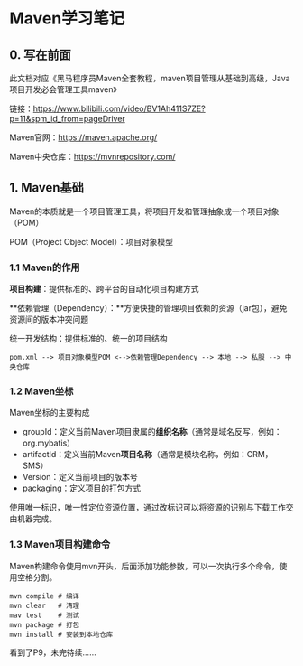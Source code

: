 # Maven学习笔记

## 0. 写在前面

此文档对应《黑马程序员Maven全套教程，maven项目管理从基础到高级，Java项目开发必会管理工具maven》

链接：https://www.bilibili.com/video/BV1Ah411S7ZE?p=11&spm_id_from=pageDriver

Maven官网：https://maven.apache.org/

Maven中央仓库：https://mvnrepository.com/

## 1. Maven基础

Maven的本质就是一个项目管理工具，将项目开发和管理抽象成一个项目对象（POM）

POM（Project Object Model）：项目对象模型

### 1.1 Maven的作用

**项目构建**：提供标准的、跨平台的自动化项目构建方式

**依赖管理（Dependency）：**方便快捷的管理项目依赖的资源（jar包），避免资源间的版本冲突问题

统一开发结构：提供标准的、统一的项目结构

```
pom.xml --> 项目对象模型POM <-->依赖管理Dependency --> 本地 --> 私服 --> 中央仓库
```

### 1.2 Maven坐标

Maven坐标的主要构成

- groupId：定义当前Maven项目隶属的**组织名称**（通常是域名反写，例如：org.mybatis）
- artifactId：定义当前Maven**项目名称**（通常是模块名称，例如：CRM，SMS）
- Version：定义当前项目的版本号
- packaging：定义项目的打包方式

使用唯一标识，唯一性定位资源位置，通过改标识可以将资源的识别与下载工作交由机器完成。



### 1.3 Maven项目构建命令

Maven构建命令使用mvn开头，后面添加功能参数，可以一次执行多个命令，使用空格分割。

```
mvn compile	# 编译
mvn clear	# 清理
mav test	# 测试
mvn package	# 打包
mvn install	# 安装到本地仓库
```



看到了P9，未完待续……